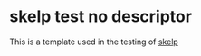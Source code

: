 # skelp test no descriptor
This is a template used in the testing of [skelp](https://github.com/brainicorn/skelp)
